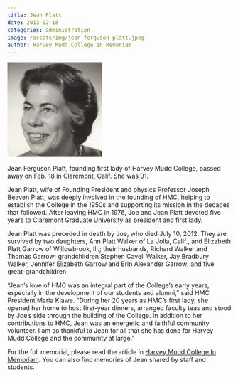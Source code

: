 ```yaml
---
title: Jean Platt
date: 2013-02-18
categories: administration
image: /assets/img/jean-ferguson-platt.jpeg
author: Harvey Mudd College In Memoriam
---
```

![Jean Platt](/assets/img/jean-ferguson-platt.jpeg)

Jean Ferguson Platt, founding first lady of Harvey Mudd College, passed away on Feb. 18 in Claremont, Calif. She was 91.

Jean Platt, wife of Founding President and physics Professor Joseph Beaven Platt, was deeply involved in the founding of HMC, helping to establish the College in the 1950s and supporting its mission in the decades that followed. After leaving HMC in 1976, Joe and Jean Platt devoted five years to Claremont Graduate University as president and first lady.

Jean Platt was preceded in death by Joe, who died July 10, 2012. They are survived by two daughters, Ann Platt Walker of La Jolla, Calif., and Elizabeth Platt Garrow of Willowbrook, Ill.; their husbands, Richard Walker and Thomas Garrow; grandchildren Stephen Cavell Walker, Jay Bradbury Walker, Jennifer Elizabeth Garrow and Erin Alexander Garrow; and five great-grandchildren.

“Jean’s love of HMC was an integral part of the College’s early years, especially in the development of our students and alumni,” said HMC President Maria Klawe. “During her 20 years as HMC’s first lady, she opened her home to host first-year dinners, arranged faculty teas and stood by Joe’s side through the building of the College. In addition to her contributions to HMC, Jean was an energetic and faithful community volunteer. I am so thankful to Jean for all that she has done for Harvey Mudd College and the community at large.”

For the full memorial, please read the article in [Harvey Mudd College In Memoriam](https://www.hmc.edu/in-memoriam/jean-platt/). You can also find memories of Jean shared by staff and students.
